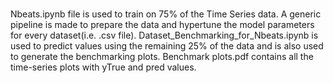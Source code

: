 ###
Nbeats.ipynb file is used to train on 75% of the Time Series data. A generic pipeline is made to prepare the data and hypertune the model parameters for every dataset(i.e. .csv file). Dataset_Benchmarking_for_Nbeats.ipynb is used to predict values using the remaining 25% of the data and is also used to generate the benchmarking plots. Benchmark plots.pdf contains all the time-series plots with yTrue and pred values.

